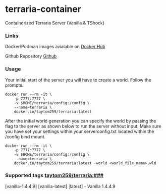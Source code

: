 # terraria-container
Containerized Terraria Server (Vanilla &amp; TShock)

### Links

Docker/Podman images avialable on [Docker Hub](https://hub.docker.com/r/taytom259/terraria)

Github Repository [Github](https://github.com/taytom258/terraria-container)

### Usage

Your initial start of the server you will have to create a world. Follow the prompts.
```
docker run --rm -it \
    -p 7777:7777 \
    -v $HOME/terraria/config:/config \
    --name=terraria \
    docker.io/taytom259/terraria:latest
```

After the initial world generation you can specify the world by passing the flag to the server as shown below to run the server without input. Make sure you have set your settings within your serverconfig.txt located within the /config bind mount.
```
docker run --rm -it \
    -p 7777:7777 \
    -v $HOME/terraria/config:/config \
    --name=terraria \
    docker.io/taytom259/terraria:latest -world <world_file_name>.wld
```

### Supported tags [taytom259/terraria:###](https://hub.docker.com/r/taytom259/terraria)
[vanilla-1.4.4.9] [vanilla-latest] [latest] - Vanilla 1.4.4.9
